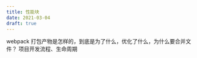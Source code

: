```yaml
---
title: 性能块
date: 2021-03-04
draft: true
---
```


webpack 打包产物是怎样的，到底是为了什么，优化了什么，为什么要合并文件？
项目开发流程、生命周期
